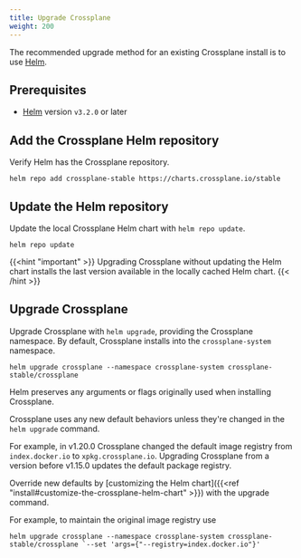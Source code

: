 ```yaml
---
title: Upgrade Crossplane
weight: 200
---
```


The recommended upgrade method for an existing Crossplane install is to use
[Helm](http://helm.io).

## Prerequisites
* [Helm](https://helm.sh/docs/intro/install/) version `v3.2.0` or later
 

## Add the Crossplane Helm repository
Verify Helm has the Crossplane repository.

```shell
helm repo add crossplane-stable https://charts.crossplane.io/stable
```

## Update the Helm repository

Update the local Crossplane Helm chart with `helm repo update`.

```shell
helm repo update
```

{{<hint "important" >}}
Upgrading Crossplane without updating the Helm chart installs the last version 
available in the locally cached Helm chart.
{{< /hint >}}

## Upgrade Crossplane

Upgrade Crossplane with `helm upgrade`, providing the Crossplane namespace. 
By default, Crossplane installs into the `crossplane-system`
namespace. 

```shell
helm upgrade crossplane --namespace crossplane-system crossplane-stable/crossplane
```

Helm preserves any arguments or flags originally used when installing
Crossplane. 

Crossplane uses any new default behaviors unless they're changed in the `helm
upgrade` command.

For example, in v1.20.0 Crossplane changed the default image registry from 
`index.docker.io` to `xpkg.crossplane.io`. Upgrading Crossplane from a version
before v1.15.0 updates the default package registry. 

Override new defaults by 
[customizing the Helm chart]({{<ref "install#customize-the-crossplane-helm-chart" >}}) 
with the upgrade command.

For example, to maintain the original image registry use 
```shell 
helm upgrade crossplane --namespace crossplane-system crossplane-stable/crossplane `--set 'args={"--registry=index.docker.io"}'
```
